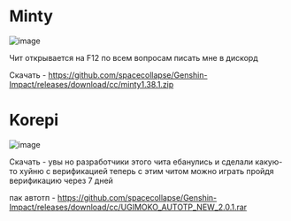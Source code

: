 # Minty

![image](https://github.com/spacecollapse/Genshin-Impact/assets/53594431/84cf9554-12cf-4858-824f-d65914c4b3ae)



Чит открывается на F12 по всем вопросам писать мне в дискорд

Скачать - https://github.com/spacecollapse/Genshin-Impact/releases/download/cc/minty1.38.1.zip

# Korepi

![image](https://github.com/spacecollapse/Genshin-Impact/assets/53594431/0195cfa8-eef9-4ac4-82be-11e5f0731262)



Скачать - увы но разработчики этого чита ебанулись и сделали какую-то хуйню с верификацией теперь с этим читом можно играть пройдя верификацию через 7 дней 


пак автотп - https://github.com/spacecollapse/Genshin-Impact/releases/download/cc/UGIMOKO_AUTOTP_NEW_2.0.1.rar
